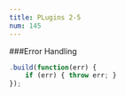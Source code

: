 ```yaml
---
title: PLugins 2-5
num: 145
---
```



###Error Handling

```js
.build(function(err) {
    if (err) { throw err; }
});
```

